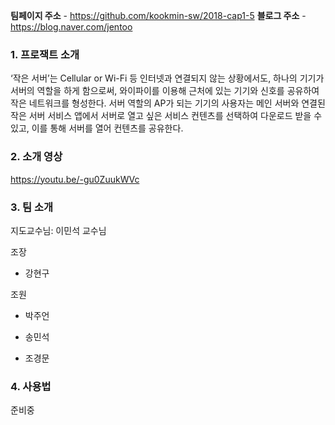 

**팀페이지 주소** -
https://github.com/kookmin-sw/2018-cap1-5
**블로그 주소** -
https://blog.naver.com/jentoo

### 1. 프로잭트 소개

‘작은 서버’는 Cellular or Wi-Fi 등 인터넷과 연결되지 않는 상황에서도, 하나의 기기가 서버의 역할을 하게 함으로써, 와이파이를 이용해 근처에 있는 기기와 신호를 공유하여 작은 네트워크를 형성한다.
서버 역할의 AP가 되는 기기의 사용자는 메인 서버와 연결된 작은 서버 서비스 앱에서 서버로 열고 싶은 서비스 컨텐츠를 선택하여 다운로드 받을 수 있고, 이를 통해 서버를 열어 컨텐츠를 공유한다.

### 2. 소개 영상
https://youtu.be/-gu0ZuukWVc

### 3. 팀 소개

지도교수님: 이민석 교수님

조장

- 강현구

조원

- 박주언

- 송민석

- 조경문

### 4. 사용법

 준비중

